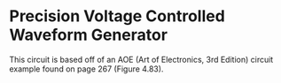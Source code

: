 # Precision Voltage Controlled Waveform Generator

This circuit is based off of an AOE (Art of Electronics, 3rd Edition) circuit example found on page 267 (Figure 4.83).

